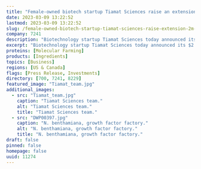 ```yaml
---
title: "Female-owned biotech startup Tiamat Sciences raise an extension of $2M to accelerate product validation and strategic partnerships"
date: 2023-03-09 13:22:52
lastmod: 2023-03-09 13:22:52
slug: /female-owned-biotech-startup-tiamat-sciences-raise-extension-2m-accelerate-product
company: 7241
description: "Biotechnology startup Tiamat Sciences today announced its $2 million seed-extension financing round led by 8090 Industries with participation from new and existing investors."
excerpt: "Biotechnology startup Tiamat Sciences today announced its $2 million seed-extension financing round led by 8090 Industries with participation from new and existing investors."
proteins: [Molecular Farming]
products: [Ingredients]
topics: [Business]
regions: [US & Canada]
flags: [Press Release, Investments]
directory: [700, 7241, 8229]
featured_image: "Tiamat_team.jpg"
additional_images:
  - src: "Tiamat_team.jpg"
    caption: "Tiamat Sciences team."
    alt: "Tiamat Sciences team."
    title: "Tiamat Sciences team."
  - src: "DWP00397.jpg"
    caption: "N. benthamiana, growth factor factory."
    alt: "N. benthamiana, growth factor factory."
    title: "N. benthamiana, growth factor factory."
draft: false
pinned: false
homepage: false
uuid: 11274
---
```

